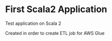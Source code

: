 # First Scala2 Application
Test application on Scala 2

Created in order to create ETL job for AWS Glue 
